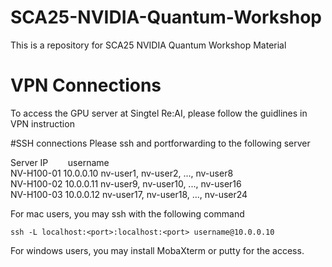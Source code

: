 # SCA25-NVIDIA-Quantum-Workshop
This is a repository for SCA25 NVIDIA Quantum Workshop Material

# VPN Connections
To access the GPU server at Singtel Re:AI, please follow the guidlines in VPN instruction

#SSH connections
Please ssh and portforwarding to the following server

Server      <space> <space>       IP     $~~~~~~$      username   
NV-H100-01  <space> <space>   10.0.0.10  <space>     nv-user1, nv-user2, ..., nv-user8  
NV-H100-02  <space> <space>   10.0.0.11  <space>     nv-user9, nv-user10, ..., nv-user16  
NV-H100-03  <space> <space>   10.0.0.12  <space>     nv-user17, nv-user18, ..., nv-user24  

For mac users, you may ssh with the following command 

```
ssh -L localhost:<port>:localhost:<port> username@10.0.0.10
```

For windows users, you may install MobaXterm or putty for the access. 
